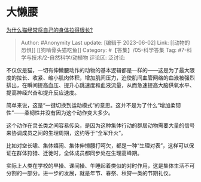 # 大懒腰
[为什么猫经常将自己的身体拉得很长?](https://www.zhihu.com/question/588627524/answer/3054921454)

> Author: #Anonymity
> Last update: [编辑于 2023-06-02]
> Link: [[动物的恐惧]] [[狗啃骨头猫吃鱼]]
> Category: #【答集】/05-科学答集
> Tag: #7-科学与技术/2-自然科学/动植物
> 评论区:
> 泛讨论:

不仅仅是猫，一切有伸懒腰动作的动物的基本逻辑都是一样的——这是为了最大限度的拉长、收紧、缩小肌肉体积，增加肌间压力，迫使肌间血管网络的血液被强烈排出，在瞬间提高血压、提升心跳速度和血液流量，从而急速提高大脑供氧水平、提高神经兴奋和提升反应速度。

简单来说，这是“一键切换到运动模式”的意思。这并不是为了什么“增加柔韧性”——柔韧性并没有因为这个动作变大多少。

这个动作在灵长类之间容易传染，是因为这种集体行动的群居动物需要大量的信号来协调成员之间的生理周期，这约等于“全军升火”。

比如对空长啸、集体嬉闹、集体伸懒腰打呵欠，都是一种“生理对表”，这样可以保证在群体狩猎、迁徙时，全体成员都同步处在生理高峰期。

实际上人类在学校的早操、课间操、午睡起着类似的对时作用，这是集体生活不可分割的一部分。进一步的发展，就是年节、春祭、秋狩一类的节期礼仪。
